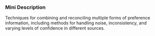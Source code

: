 ### Mini Description

Techniques for combining and reconciling multiple forms of preference information, including methods for handling noise, inconsistency, and varying levels of confidence in different sources.

